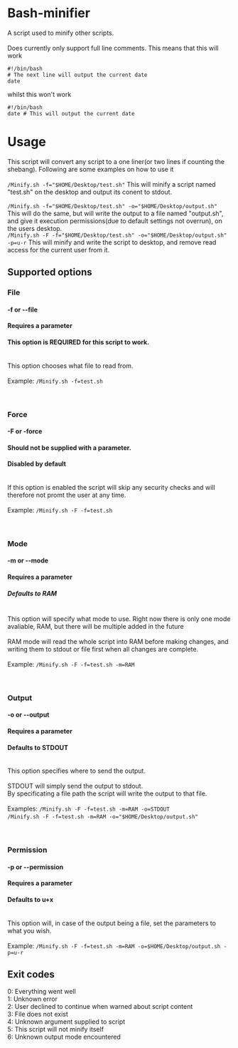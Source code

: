# Bash-minifier


A script used to minify other scripts. 
<br><br>
Does currently only support full line comments. This means that this will work 
```
#!/bin/bash
# The next line will output the current date
date
```
whilst this won't work 
```
#!/bin/bash
date # This will output the current date
```

# Usage

This script will convert any script to a one liner(or two lines if counting the shebang). Following are some examples on how to use it
<br>
<br>
`/Minify.sh -f="$HOME/Desktop/test.sh"`
This will minify a script named "test.sh" on the desktop and output its conent to stdout.
<br>
<br>`/Minify.sh -f="$HOME/Desktop/test.sh" -o="$HOME/Desktop/output.sh"`
This will do the same, but will write the output to a file named "output.sh", and give it execution permissions(due to default settings not overrun), on the users desktop. 
<br>
`/Minify.sh -F -f="$HOME/Desktop/test.sh" -o="$HOME/Desktop/output.sh" -p=u-r`
This will minify and write the script to desktop, and remove read access for the current user from it. 
<br>

## Supported options
### File
#### -f or --file
#### Requires a parameter
#### This option is REQUIRED for this script to work.
<br>This option chooses what file to read from.<br><br>
Example: `/Minify.sh -f=test.sh`
<br><br><br>
### Force
#### -F or -force
#### Should not be supplied with a parameter.
#### Disabled by default
<br>If this option is enabled the script will skip any security checks and will therefore not promt the user at any time.<br><br>
Example: `/Minify.sh -F -f=test.sh`
<br><br><br>
### Mode
#### -m or --mode
#### Requires a parameter
##### Defaults to RAM
<br>This option will specify what mode to use. Right now there is only one mode avaliable, RAM, but there will be multiple added in the future<br><br>
RAM mode will read the whole script into RAM before making changes, and writing them to stdout or file first when all changes are complete.
<br><br>
Example: `/Minify.sh -F -f=test.sh -m=RAM`
<br><br><br>

### Output
#### -o or --output
#### Requires a parameter
#### Defaults to STDOUT
<br>This option specifies where to send the output.<br><br>
STDOUT will simply send the output to stdout.<br>
By specificating a file path the script will write the output to that file.<br><br>
Examples: `/Minify.sh -F -f=test.sh -m=RAM -o=STDOUT`<br>`/Minify.sh -F -f=test.sh -m=RAM -o="$HOME/Desktop/output.sh"` 
<br><br><br>

### Permission
#### -p or --permission
#### Requires a parameter
#### Defaults to u+x
<br>This option will, in case of the output being a file, set the parameters to what you wish.<br><br>
Example: `/Minify.sh -F -f=test.sh -m=RAM -o=$HOME/Desktop/output.sh -p=u-r`

## Exit codes

0: Everything went well<br>
1: Unknown error<br>
2: User declined to continue when warned about script content<br>
3: File does not exist<br>
4: Unknown argument supplied to script<br>
5: This script will not minify itself<br>
6: Unknown output mode encountered<br>
